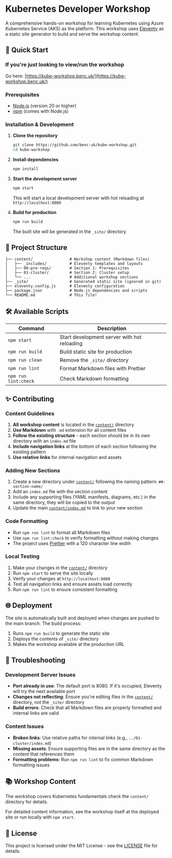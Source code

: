# Kubernetes Developer Workshop

A comprehensive hands-on workshop for learning Kubernetes using Azure Kubernetes Service (AKS) as the platform. This workshop uses [Eleventy](https://www.11ty.dev/) as a static site generator to build and serve the workshop content.

## 🚀 Quick Start

### If you're just looking to view/run the workshop

Go here: [https://kube-workshop.benc.uk/](https://kube-workshop.benc.uk/)

### Prerequisites

- [Node.js](https://nodejs.org/) (version 20 or higher)
- [npm](https://www.npmjs.com/) (comes with Node.js)

### Installation & Development

1. **Clone the repository**

   ```bash
   git clone https://github.com/benc-uk/kube-workshop.git
   cd kube-workshop
   ```

2. **Install dependencies**

   ```bash
   npm install
   ```

3. **Start the development server**

   ```bash
   npm start
   ```

   This will start a local development server with hot reloading at `http://localhost:8080`

4. **Build for production**

   ```bash
   npm run build
   ```

   The built site will be generated in the `_site/` directory

## 📁 Project Structure

```
├── content/                # Workshop content (Markdown files)
│   ├── _includes/          # Eleventy templates and layouts
│   ├── 00-pre-reqs/        # Section 1: Prerequisites
│   ├── 01-cluster/         # Section 2: Cluster setup
│   └── ...                 # Additional workshop sections
├── _site/                  # Generated static site (ignored in git)
├── eleventy.config.js      # Eleventy configuration
├── package.json            # Node.js dependencies and scripts
└── README.md               # This file!
```

## 🛠️ Available Scripts

| Command              | Description                                 |
| -------------------- | ------------------------------------------- |
| `npm start`          | Start development server with hot reloading |
| `npm run build`      | Build static site for production            |
| `npm run clean`      | Remove the `_site/` directory               |
| `npm run lint`       | Format Markdown files with Prettier         |
| `npm run lint:check` | Check Markdown formatting                   |

## ✨ Contributing

### Content Guidelines

1. **All workshop content** is located in the [`content/`](content/) directory
2. **Use Markdown** with `.md` extension for all content files
3. **Follow the existing structure** - each section should be in its own directory with an `index.md` file
4. **Include navigation links** at the bottom of each section following the existing pattern
5. **Use relative links** for internal navigation and assets

### Adding New Sections

1. Create a new directory under [`content/`](content/) following the naming pattern: `##-section-name/`
2. Add an `index.md` file with the section content
3. Include any supporting files (YAML manifests, diagrams, etc.) in the same directory, they will be copied to the output
4. Update the main [`content/index.md`](content/index.md) to link to your new section

### Code Formatting

- Run `npm run lint` to format all Markdown files
- Use `npm run lint:check` to verify formatting without making changes
- The project uses [Prettier](https://prettier.io/) with a 120 character line width

### Local Testing

1. Make your changes in the [`content/`](content/) directory
2. Run `npm start` to serve the site locally
3. Verify your changes at `http://localhost:8080`
4. Test all navigation links and ensure assets load correctly
5. Run `npm run lint` to ensure consistent formatting

## 🌐 Deployment

The site is automatically built and deployed when changes are pushed to the main branch. The build process:

1. Runs `npm run build` to generate the static site
2. Deploys the contents of `_site/` directory
3. Makes the workshop available at the production URL

## 🐛 Troubleshooting

### Development Server Issues

- **Port already in use**: The default port is 8080. If it's occupied, Eleventy will try the next available port
- **Changes not reflecting**: Ensure you're editing files in the [`content/`](content/) directory, not the `_site/` directory
- **Build errors**: Check that all Markdown files are properly formatted and internal links are valid

### Content Issues

- **Broken links**: Use relative paths for internal links (e.g., `../01-cluster/index.md`)
- **Missing assets**: Ensure supporting files are in the same directory as the content that references them
- **Formatting problems**: Run `npm run lint` to fix common Markdown formatting issues

## 📚 Workshop Content

The workshop covers Kubernetes fundamentals check the `content/` directory for details.

For detailed content information, see the workshop itself at the deployed site or run locally with `npm start`.

## 📄 License

This project is licensed under the MIT License - see the [LICENSE](LICENSE) file for details.
